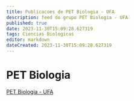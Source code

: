 ```yaml
---
title: Publicacoes de PET Biologia - UFA 
description: feed do grupo PET Biologia - UFA
published: true
date: 2023-11-30T15:09:28.627319
tags: Ciencias Biologicas
editor: markdown
dateCreated: 2023-11-30T15:09:28.627319
---
```


# PET Biologia
[PET Biologia - UFA](/grupo/31PETBiologiaUFA.md)